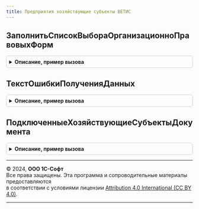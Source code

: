 ```yaml
---
title: Предприятия хозяйствующие субъекты ВЕТИС
---
```



## ЗаполнитьСписокВыбораОрганизационноПравовыхФорм
<details style="margin: 1em 0; padding: 0.5em; border: 1px solid #ccc; border-radius: 6px;">

<summary style="font-weight: bold; cursor: pointer;">Описание, пример вызова</summary>

```bsl

Процедура ЗаполнитьСписокВыбораОрганизационноПравовыхФорм(Элемент) Экспорт
```

Пример вызова
```bsl
ПредприятияХозяйствующиеСубъектыВЕТИС.ЗаполнитьСписокВыбораОрганизационноПравовыхФорм(Элемент) 
```
</details>

## ТекстОшибкиПолученияДанных
<details style="margin: 1em 0; padding: 0.5em; border: 1px solid #ccc; border-radius: 6px;">

<summary style="font-weight: bold; cursor: pointer;">Описание, пример вызова</summary>

```bsl

Функция ТекстОшибкиПолученияДанных(ТекстОшибки) Экспорт
```

Пример вызова
```bsl
Результат = ПредприятияХозяйствующиеСубъектыВЕТИС.ТекстОшибкиПолученияДанных(ТекстОшибки) 
```
</details>

## ПодключенныеХозяйствующиеСубъектыДокумента
<details style="margin: 1em 0; padding: 0.5em; border: 1px solid #ccc; border-radius: 6px;">

<summary style="font-weight: bold; cursor: pointer;">Описание, пример вызова</summary>

```bsl

Функция ПодключенныеХозяйствующиеСубъектыДокумента(Документ) Экспорт
```

Пример вызова
```bsl
Результат = ПредприятияХозяйствующиеСубъектыВЕТИС.ПодключенныеХозяйствующиеСубъектыДокумента(Документ) 
```
</details>

---

© 2024, **ООО 1С-Софт**  
Все права защищены. Эта программа и сопроводительные материалы предоставляются  
в соответствии с условиями лицензии [Attribution 4.0 International (CC BY 4.0)](https://creativecommons.org/licenses/by/4.0/legalcode).

---
